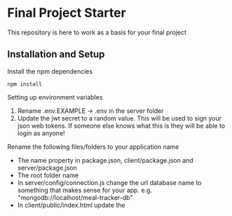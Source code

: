 # Final Project Starter

This repository is here to work as a basis for your final project

## Installation and Setup

Install the npm dependencies
````
npm install
````

Setting up environment variables
1. Rename .env.EXAMPLE -> .env in the server folder
2. Update the jwt secret to a random value. This will be used to sign your json web tokens. If someone else knows what this is they will be able to login as anyone!

Rename the following files/folders to your application name
- The name property in package.json, client/package.json and server/package.json
- The root folder name
- In server/config/connection.js change the url database name to something that makes sense for your app. e.g. "mongodb://localhost/meal-tracker-db"
- In client/public/index.html update the <title> and <meta> tags to give your site a proper title and description

Change the user seeds if you wish.

## Running the application

If this is the first time running and you would like some test data, seeds can be run with:
````
npm run seed
````

To start in develop mode:
````
npm run develop
````
This will start both the front-end and backend in watch mode

To start the services independently:
Front end:
````
cd client && npm start
````

Back end:
````
cd server && npm watch
````


## Deployment

1. When deploying to heroku, make sure that you add the necessary environment variables (JWT_SECRET and MONGODB_URI) to the heroku settings

## How to get started

When starting to develop your app, it might be difficult to know where to start. This section should give you an idea of a way to start. This process is only one way to start and there may be a different process that works better for you or your app.

- Think about what the user experience of your app will be. What screens will you have, what buttons will be on the screens and what actions will they perform. It can be really helpful to sketch out the screens you have on paper or in a program such as figma.
- Once you know how users will interact with your app, think about what models you will need to integrate with the features of your application. Consider a scenario in which I want to make a todo list app where users are able to add and remove items and mark them as complete. I would need a model for my users, so they're able to login and have specific todos. Users would have properties such as name, email, password etc. I would also need a model for my Todo item, they might have a title, description, completion_status etc. There would also have to be a relation between Todo Items and Users. If you have a complicated model, it might help to draw out your models and how they relate to each other.
- Once you think you know how your models are going to work, create the appropriate model files in the models folder. These will create the database entities that get stored in the database.
- Next think about what information you need to retrieve from the database and how users will effect the information. This will inform what queries and mutations you will need to create for graphql. For the todo example, I might need the following queries: 
    - getMyTodos: a query that returns a list of todo items which you've added.
    - getMyCompleteTodos: a query that returns all the todos you've completed.

    I also might need the following mutations:
    - addNewTodo: a mutation that accepts all necessary parameters to create a new todo item
    - completeTodo: a mutation that takes the id of a todo and marks it as complete.
    - removeTodo: a mutation that takes the id of a todo and deletes it
    - addUser: allow users to signup
    - login: allow users to login and get a token

- Once you know what queries and mutations you will need fill out the typeDefs and then the resolvers. As you add more queries and mutations you should be able to start your server and test the routes as you go in the graphql playground. Start with only a few essential queries and mutations. Other queries and mutations can easily be implemented later.
- Once your queries and mutations are working it's time to start working on the frontend.

- There are a few different ways you could work on the frontend this is one approach that may work for you.
- Start in App.js and add the necessary routes with react router that you will need.
- Build the individual pages paying attention to contain certain UI elements to seperate components where it makes sense.
- When building a page that may display data from the frontend you could replace the api call with some dummy data while you're working on it and configure the api call later. e.g. if you're working on a list of todo items you could add the below code to the top of your component, then replace it with the actual api call when you are happy with the design.
````
const todos = [{id: 123, title: 'todo 1'}, {id: 124, title: 'todo 2'}];
````
- Be sure to define the necessary mutations and queries that your app will be using in the utils/mutations and utils/queries folder.
